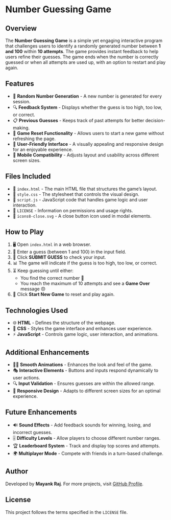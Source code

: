 # Number Guessing Game

## Overview
The **Number Guessing Game** is a simple yet engaging interactive program that challenges users to identify a randomly generated number between **1 and 100** within **10 attempts**. The game provides instant feedback to help users refine their guesses. The game ends when the number is correctly guessed or when all attempts are used up, with an option to restart and play again.

## Features
- 🎲 **Random Number Generation** - A new number is generated for every session.
- 🔍 **Feedback System** - Displays whether the guess is too high, too low, or correct.
- 📋 **Previous Guesses** - Keeps track of past attempts for better decision-making.
- 🔄 **Game Reset Functionality** - Allows users to start a new game without refreshing the page.
- 🎨 **User-Friendly Interface** - A visually appealing and responsive design for an enjoyable experience.
- 📱 **Mobile Compatibility** - Adjusts layout and usability across different screen sizes.

## Files Included
- 📄 `index.html` - The main HTML file that structures the game’s layout.
- 🎨 `style.css` - The stylesheet that controls the visual design.
- 📜 `script.js` - JavaScript code that handles game logic and user interaction.
- 📜 `LICENSE` - Information on permissions and usage rights.
- 📄 `icons8-close.svg` - A close button icon used in modal elements.

## How to Play
1. 🖥️ Open `index.html` in a web browser.
2. 🔢 Enter a guess (between 1 and 100) in the input field.
3. 🎯 Click **SUBMIT GUESS** to check your input.
4. 📊 The game will indicate if the guess is too high, too low, or correct.
5. ⏳ Keep guessing until either:
   - You find the correct number 🎉
   - You reach the maximum of 10 attempts and see a **Game Over** message 😞
6. 🔄 Click **Start New Game** to reset and play again.

## Technologies Used
- 🌐 **HTML** - Defines the structure of the webpage.
- 🎨 **CSS** - Styles the game interface and enhances user experience.
- ⚡ **JavaScript** - Controls game logic, user interaction, and animations.

## Additional Enhancements
- 🏃‍♂️ **Smooth Animations** - Enhances the look and feel of the game.
- 🎭 **Interactive Elements** - Buttons and inputs respond dynamically to user actions.
- 🔍 **Input Validation** - Ensures guesses are within the allowed range.
- 📏 **Responsive Design** - Adapts to different screen sizes for an optimal experience.

## Future Enhancements
- 🔊 **Sound Effects** - Add feedback sounds for winning, losing, and incorrect guesses.
- 🎚️ **Difficulty Levels** - Allow players to choose different number ranges.
- 🏆 **Leaderboard System** - Track and display top scores and attempts.
- 🌍 **Multiplayer Mode** - Compete with friends in a turn-based challenge.

## Author
Developed by **Mayank Raj**.
For more projects, visit [GitHub Profile](https://github.com/mayank-0103).

## License
This project follows the terms specified in the `LICENSE` file.